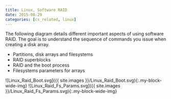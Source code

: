 ```yaml
---
title: Linux, Software RAID
date: 2015-08-29
categories: [cs_related, linux]
---
```


The following diagram details different important aspects of using software RAID. 
The goal is to understand the sequence of commands you issue when creating a disk array.

* Partitions, disk arrays and filesystems
* RAID superblocks
* RAID and the boot process
* Filesystems parameters for arrays

![Linux_Raid_Boot.svg]({{ site.images }}/Linux_Raid_Boot.svg){:.my-block-wide-img}
![Linux_Raid_Fs_Params.svg]({{ site.images }}/Linux_Raid_Fs_Params.svg){:.my-block-wide-img}
